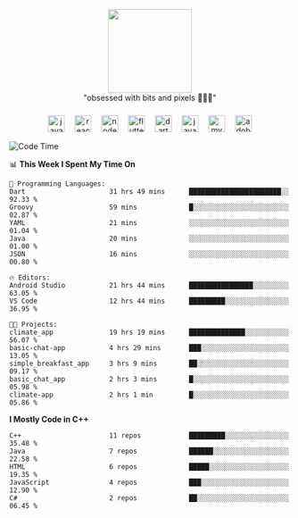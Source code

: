 


  <div align="center">
    
   <img src = "https://i.postimg.cc/W1R4TF4j/d6kpuve-c97567cf-518b-4b86-a271-5c89d88d22f7.gif"  width=150px height=150px />
 </div>

<div align="center">
  "obsessed with bits and pixels 🧑‍💻🎨"
</div>

  ###
<div align="center">
  <img src="https://cdn.jsdelivr.net/gh/devicons/devicon/icons/javascript/javascript-original.svg" height="30" alt="javascript logo"  />
  <img width="10" />
  <img src="https://cdn.jsdelivr.net/gh/devicons/devicon/icons/react/react-original.svg" height="30" alt="react logo"  />
  <img width="10" />
  <img src="https://cdn.jsdelivr.net/gh/devicons/devicon/icons/nodejs/nodejs-original.svg" height="30" alt="nodejs logo"  />
  <img width="10" />
  <img src="https://cdn.jsdelivr.net/gh/devicons/devicon/icons/flutter/flutter-original.svg" height="30" alt="flutter logo"  />
  <img width="10" />
  <img src="https://cdn.jsdelivr.net/gh/devicons/devicon/icons/dart/dart-original.svg" height="30" alt="dart logo"  />
  <img width="10" />
  <img src="https://cdn.jsdelivr.net/gh/devicons/devicon/icons/java/java-original.svg" height="30" alt="java logo"  />
  <img width="10" />
  <img src="https://skillicons.dev/icons?i=mysql" height="30" alt="mysql logo"  />
  <img width="10" />
  <img src="https://skillicons.dev/icons?i=pr" height="30" alt="adobepremierepro logo"  />
</div>




<!--START_SECTION:waka-->
![Code Time](http://img.shields.io/badge/Code%20Time-109%20hrs%2017%20mins-blue)

📊 **This Week I Spent My Time On** 

```text
💬 Programming Languages: 
Dart                     31 hrs 49 mins      ███████████████████████░░   92.33 % 
Groovy                   59 mins             █░░░░░░░░░░░░░░░░░░░░░░░░   02.87 % 
YAML                     21 mins             ░░░░░░░░░░░░░░░░░░░░░░░░░   01.04 % 
Java                     20 mins             ░░░░░░░░░░░░░░░░░░░░░░░░░   01.00 % 
JSON                     16 mins             ░░░░░░░░░░░░░░░░░░░░░░░░░   00.80 % 

🔥 Editors: 
Android Studio           21 hrs 44 mins      ████████████████░░░░░░░░░   63.05 % 
VS Code                  12 hrs 44 mins      █████████░░░░░░░░░░░░░░░░   36.95 % 

🐱‍💻 Projects: 
climate_app              19 hrs 19 mins      ██████████████░░░░░░░░░░░   56.07 % 
basic-chat-app           4 hrs 29 mins       ███░░░░░░░░░░░░░░░░░░░░░░   13.05 % 
simple_breakfast_app     3 hrs 9 mins        ██░░░░░░░░░░░░░░░░░░░░░░░   09.17 % 
basic_chat_app           2 hrs 3 mins        █░░░░░░░░░░░░░░░░░░░░░░░░   05.98 % 
climate-app              2 hrs 1 min         █░░░░░░░░░░░░░░░░░░░░░░░░   05.86 % 
```

**I Mostly Code in C++** 

```text
C++                      11 repos            █████████░░░░░░░░░░░░░░░░   35.48 % 
Java                     7 repos             ██████░░░░░░░░░░░░░░░░░░░   22.58 % 
HTML                     6 repos             █████░░░░░░░░░░░░░░░░░░░░   19.35 % 
JavaScript               4 repos             ███░░░░░░░░░░░░░░░░░░░░░░   12.90 % 
C#                       2 repos             ██░░░░░░░░░░░░░░░░░░░░░░░   06.45 % 
```




<!--END_SECTION:waka-->

